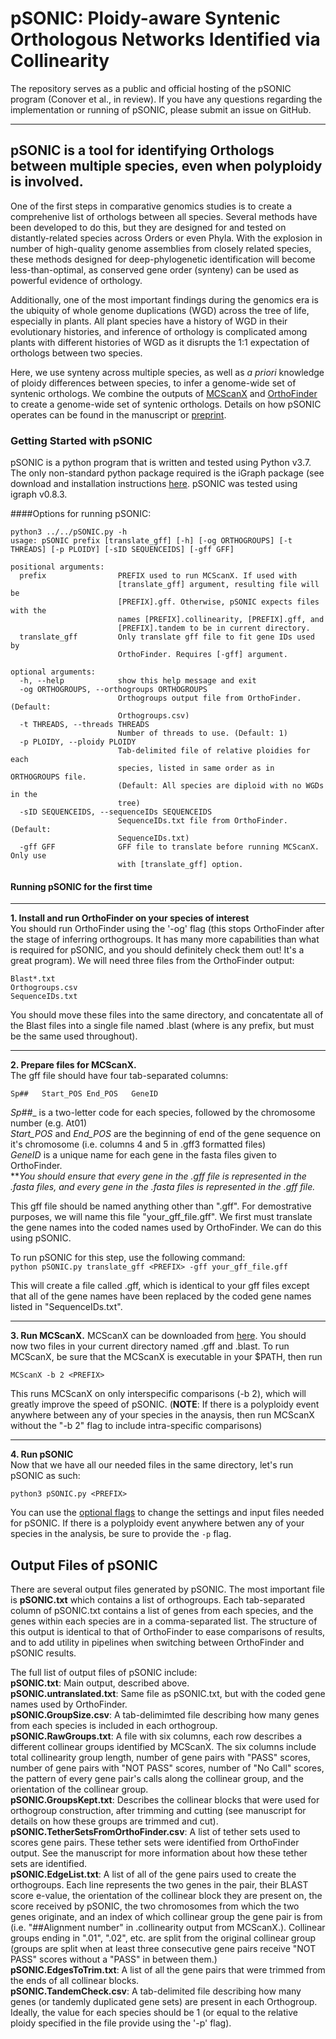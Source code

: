 # pSONIC: Ploidy-aware Syntenic Orthologous Networks Identified via Collinearity
The repository serves as a public and official hosting of the pSONIC program (Conover et al., in review). If you have any questions regarding the implementation or running of pSONIC, please submit an issue on GitHub. 

---
## pSONIC is a tool for identifying Orthologs between multiple species, even when polyploidy is involved.    
One of the first steps in comparative genomics studies is to create a comprehenive list of orthologs between all species. Several methods have been developed to do this, but they are designed for and tested on distantly-related species across Orders or even Phyla. With the explosion in number of high-quality genome assemblies from closely related species, these methods designed for deep-phylogenetic identification will become less-than-optimal, as conserved gene order (synteny) can be used as powerful evidence of orthology. 

Additionally, one of the most important findings during the genomics era is the ubiquity of whole genome duplications (WGD) across the tree of life, especially in plants. All plant species have a history of WGD in their evolutionary histories, and inference of orthology is complicated among plants with different histories of WGD as it disrupts the 1:1 expectation of orthologs between two species. 

Here, we use synteny across multiple species, as well as _a priori_ knowledge of ploidy differences between species, to infer a genome-wide set of syntenic orthologs. We combine the outputs of [MCScanX](https://github.com/wyp1125/MCScanX) and [OrthoFinder](https://github.com/davidemms/OrthoFinder) to create a genome-wide set of syntenic orthologs. Details on how pSONIC operates can be found in the manuscript or [preprint](). 

### Getting Started with pSONIC 
pSONIC is a python program that is written and tested using Python v3.7. The only non-standard python package required is the iGraph package (see download and installation instructions [here](https://igraph.org/python/). pSONIC was tested using igraph v0.8.3.  

####Options for running pSONIC: 

```
python3 ../../pSONIC.py -h 
usage: pSONIC prefix [translate_gff] [-h] [-og ORTHOGROUPS] [-t THREADS] [-p PLOIDY] [-sID SEQUENCEIDS] [-gff GFF]

positional arguments:
  prefix                PREFIX used to run MCScanX. If used with
                        [translate_gff] argument, resulting file will be
                        [PREFIX].gff. Otherwise, pSONIC expects files with the
                        names [PREFIX].collinearity, [PREFIX].gff, and
                        [PREFIX].tandem to be in current directory.
  translate_gff         Only translate gff file to fit gene IDs used by
                        OrthoFinder. Requires [-gff] argument.

optional arguments:
  -h, --help            show this help message and exit
  -og ORTHOGROUPS, --orthogroups ORTHOGROUPS
                        Orthogroups output file from OrthoFinder. (Default:
                        Orthogroups.csv)
  -t THREADS, --threads THREADS
                        Number of threads to use. (Default: 1)
  -p PLOIDY, --ploidy PLOIDY
                        Tab-delimited file of relative ploidies for each
                        species, listed in same order as in ORTHOGROUPS file.
                        (Default: All species are diploid with no WGDs in the
                        tree)
  -sID SEQUENCEIDS, --sequenceIDs SEQUENCEIDS
                        SequenceIDs.txt file from OrthoFinder. (Default:
                        SequenceIDs.txt)
  -gff GFF              GFF file to translate before running MCScanX. Only use
                        with [translate_gff] option.

```


#### Running pSONIC for the first time 
---

__1. Install and run OrthoFinder on your species of interest__    
You should run OrthoFinder using the '-og' flag (this stops OrthoFinder after the stage of inferring orthogroups. It has many more capabilities than what is required for pSONIC, and you should definitely check them out! It's a great program). We will need three files from the OrthoFinder output: 

```
Blast*.txt
Orthogroups.csv
SequenceIDs.txt
```

You should move these files into the same directory, and concatentate all of the Blast files into a single file named <PREFIX>.blast (where <PREFIX> is any prefix, but must be the same <PREFIX> used throughout). 

------
__2. Prepare files for MCScanX.__     
The gff file should have four tab-separated columns:  

`Sp##	Start_POS End_POS 	GeneID`    

_Sp##__ is a two-letter code for each species, followed by the chromosome number (e.g. At01)    
_Start\_POS_ and _End\_POS_ are the beginning of end of the gene sequence on it's chromosome (i.e. columns 4 and 5 in .gff3 formatted files)     
_GeneID_ is a unique name for each gene in the fasta files given to OrthoFinder.     
**_You should ensure that every gene in the .gff file is represented in the .fasta files, and every gene in the .fasta files is represented in the .gff file._      

This gff file should be named anything other than "<PREFIX>.gff". For demostrative purposes, we will name this file "your\_gff\_file.gff". We first must translate the gene names into the coded names used by OrthoFinder. We can do this using pSONIC. 

To run pSONIC for this step, use the following command:    
`python pSONIC.py translate_gff <PREFIX> -gff your_gff_file.gff`    

This will create a file called <PREFIX>.gff, which is identical to your gff files except that all of the gene names have been replaced by the coded gene names listed in "SequenceIDs.txt". 

------
__3. Run MCScanX.__ MCScanX can be downloaded from [here](https://github.com/wyp1125/MCScanX). You should now two files in your current directory named <PREFIX>.gff and <PREFIX>.blast. To run MCScanX, be sure that the MCScanX is executable in your $PATH, then run     
```
MCScanX -b 2 <PREFIX>
```
This runs MCScanX on only interspecific comparisons (-b 2), which will greatly improve the speed of pSONIC. (__NOTE__: If there is a polyploidy event anywhere between any of your species in the anaysis, then run MCScanX without the "-b 2" flag to include intra-specific comparisons)


------     
__4. Run pSONIC__     
Now that we have all our needed files in the same directory, let's run pSONIC as such: 
```
python3 pSONIC.py <PREFIX>
```

You can use the [optional flags]() to change the settings and input files needed for pSONIC. If there is a polyploidy event anywhere betwen any of your species in the analysis, be sure to provide the `-p` flag.     


## Output Files of pSONIC   
There are several output files generated by pSONIC. The most important file is __pSONIC.txt__ which contains a list of orthogroups. Each tab-separated column of pSONIC.txt contains a list of genes from each species, and the genes within each species are in a comma-separated list. The structure of this output is identical to that of OrthoFinder to ease comparisons of results, and to add utility in pipelines when switching between OrthoFinder and pSONIC results.

The full list of output files of pSONIC include:   
__pSONIC.txt__:  Main output, described above.  
__pSONIC.untranslated.txt__:  Same file as pSONIC.txt, but with the coded gene names used by OrthoFinder.  
__pSONIC.GroupSize.csv__:   A tab-delimimted file describing how many genes from each species is included in each orthogroup.  
__pSONIC.RawGroups.txt__:  A file with six columns, each row describes a different collinear groups identified by MCScanX. The six columns include total collinearity group length, number of gene pairs with "PASS" scores, number of gene pairs with "NOT PASS" scores, number of "No Call" scores, the pattern of every gene pair's calls along the collinear group, and the orientation of the collinear group.    
__pSONIC.GroupsKept.txt__: Describes the collinear blocks that were used for orthogroup construction, after trimming and cutting (see manuscript for details on how these groups are trimmed and cut).   
__pSONIC.TetherSetsFromOrthoFinder.csv__:  A list of tether sets used to scores gene pairs. These tether sets were identified from OrthoFinder output. See the manuscript for more information about how these tether sets are identified.   
__pSONIC.EdgeList.txt__:  A list of all of the gene pairs used to create the orthogroups. Each line represents the two genes in the pair, their BLAST score e-value, the orientation of the collinear block they are present on, the score received by pSONIC, the two chromosomes from which the two genes originate, and an index of which collinear group the gene pair is from (i.e. "##Alignment number" in <PREFIX>.collinearity output from MCScanX.). Collinear groups ending in ".01", ".02", etc. are split from the original collinear group (groups are split when at least three consecutive gene pairs receive "NOT PASS" scores without a "PASS" in between them.)    
__pSONIC.EdgesToTrim.txt__: A list of all the gene pairs that were trimmed from the ends of all collinear blocks.   
__pSONIC.TandemCheck.csv__: A tab-delimited file describing how many genes (or tandemly duplicated gene sets) are present in each Orthogroup. Ideally, the value for each species should be 1 (or equal to the relative ploidy specified in the file provide using the '-p' flag).    
 



